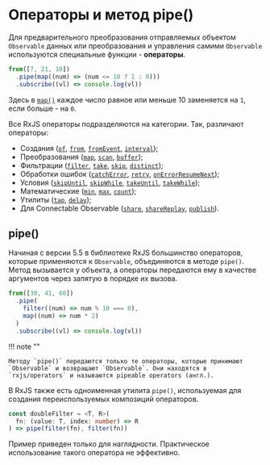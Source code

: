 # Операторы и метод pipe()

Для предварительного преобразования отправляемых объектом `Observable` данных или преобразования и управления самими `Observable` используются специальные функции - **операторы**.

```ts
from([7, 21, 10])
  .pipe(map((num) => (num <= 10 ? 1 : 0)))
  .subscribe((vl) => console.log(vl))
```

Здесь в [`map()`](https://rxjs.dev/api/operators/map) каждое число равное или меньше 10 заменяется на `1`, если больше - на `0`.

Все RxJS операторы подразделяются на категории. Так, различают операторы:

- Создания ([`of`](https://rxjs.dev/api/index/function/of), [`from`](https://rxjs.dev/api/index/function/from), [`fromEvent`](https://rxjs.dev/api/index/function/fromEvent), [`interval`](https://rxjs.dev/api/index/function/interval));
- Преобразования ([`map`](https://rxjs.dev/api/operators/map), [`scan`](https://rxjs.dev/api/operators/scan), [`buffer`](https://rxjs.dev/api/operators/buffer));
- Фильтрации ([`filter`](https://rxjs.dev/api/operators/filter), [`take`](https://rxjs.dev/api/operators/take), [`skip`](https://rxjs.dev/api/operators/skip), [`distinct`](https://rxjs.dev/api/operators/distinct));
- Обработки ошибок ([`catchError`](https://rxjs.dev/api/operators/catchError), [`retry`](https://rxjs.dev/api/operators/retry), [`onErrorResumeNext`](https://rxjs.dev/api/index/function/onErrorResumeNext));
- Условия ([`skipUntil`](https://rxjs.dev/api/operators/skipUntil), [`skipWhile`](https://rxjs.dev/api/operators/skipWhile), [`takeUntil`](https://rxjs.dev/api/operators/takeUntil), [`takeWhile`](https://rxjs.dev/api/operators/takeWhile));
- Математические ([`min`](https://rxjs.dev/api/operators/min), [`max`](https://rxjs.dev/api/operators/max), [`count`](https://rxjs.dev/api/operators/count));
- Утилиты ([`tap`](https://rxjs.dev/api/operators/tap), [`delay`](https://rxjs.dev/api/operators/delay));
- Для Connectable Observable ([`share`](https://rxjs.dev/api/operators/share), [`shareReplay`](https://rxjs.dev/api/operators/shareReplay), [`publish`](https://rxjs.dev/api/operators/publish)).

## pipe()

Начиная с версии 5.5 в библиотеке RxJS большинство операторов, которые применяются к `Observable`, объединяются в методе `pipe()`. Метод вызывается у объекта, а операторы передаются ему в качестве аргументов через запятую в порядке их вызова.

```ts
from([30, 41, 60])
  .pipe(
    filter((num) => num % 10 === 0),
    map((num) => num * 2)
  )
  .subscribe((vl) => console.log(vl))
```

!!! note ""

    Методу `pipe()` передаются только те операторы, которые принимают `Observable` и возвращают `Observable`. Они находятся в `rxjs/operators` и называются pipeable operators (англ.).

В RxJS также есть одноименная утилита `pipe()`, используемая для создания переиспользуемых композиций операторов.

```ts
const doubleFilter = <T, R>(
  fn: (value: T, index: number) => R
) => pipe(filter(fn), filter(fn))
```

Пример приведен только для наглядности. Практическое использование такого оператора не эффективно.
